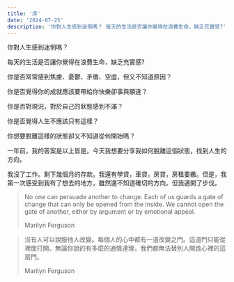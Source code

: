 ```yaml
---
title: '序'
date: '2024-07-25'
description: '你對人生感到迷惘嗎？ 每天的生活是否讓你覺得在浪費生命，缺乏充實感?'
---
```


你對人生感到迷惘嗎？

每天的生活是否讓你覺得在浪費生命，缺乏充實感?

你是否常常感到焦慮、憂鬱、矛盾、空虛，但又不知道原因？

你是否覺得你的成就應該要帶給你快樂卻事與願違？

你是否對現況，對於自己的狀態感到不滿？

你是否覺得人生不應該只有這樣？

你想要脫離這樣的狀態卻又不知道從何開始嗎？

一年前，我的答案是以上皆是。今天我想要分享我如何脫離這個狀態，找到人生的方向。

我沒了工作。剩下幾個月的存款。我還有學貸，車貸，房貸，房租要繳。但是，我第一次感受到我有了想去的地方，雖然還不知道確切的方向。但我邁開了步伐。

> No one can persuade another to change. Each of us guards a gate of change that can only be opened from the inside. We cannot open the gate of another, either by argument or by emotional appeal.
>
> Marilyn Ferguson

> 沒有人可以說服他人改變。每個人的心中都有一道改變之門。這道門只能從裡面打開。無論你說的有多麼的通情達理，我們都無法替別人開啟心裡的這扇門。
>
> Marilyn Ferguson

<script lang="ts">
import PrevNext from '$lib/components/PrevNext.svelte';
const next = {href: '/starting-point', title: '起點'};
const prev =null;
</script>

<PrevNext prev={prev} next={next}></PrevNext>
